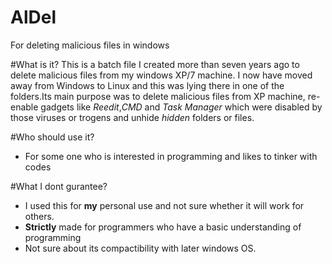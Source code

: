 # AlDel
For deleting malicious files in windows

#What is it?
This is a batch file I created more than seven years ago to delete malicious files from my windows XP/7 machine. I now have moved away from Windows to Linux and this was lying there in one of the folders.Its main purpose was to delete malicious files from XP machine, re-enable gadgets like *Reedit*,*CMD* and *Task Manager* which were disabled by those viruses or trogens and unhide *hidden* folders or files. 

#Who should use it?
- For some one who is interested in programming and likes to tinker with codes

#What I dont gurantee?
- I used this for **my** personal use and not sure whether it will work for others.
- **Strictly** made for programmers who have a basic understanding of programming
- Not sure about its compactibility with later windows OS.


